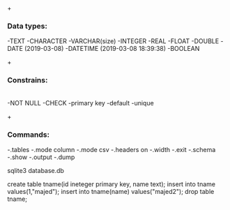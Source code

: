 
+<h3>Data types:</h3>
	-TEXT
	-CHARACTER
	-VARCHAR(size)
	-INTEGER
	-REAL
	-FLOAT
	-DOUBLE
	-DATE (2019-03-08)
	-DATETIME (2019-03-08 18:39:38)
	-BOOLEAN

+<h3>Constrains:</h3>	
	-NOT NULL
	-CHECK
	-primary key
	-default
	-unique

+<h3>Commands:</h3>
	-.tables
	-.mode column
	-.mode csv
	-.headers on
	-.width
	-.exit
	-.schema
	-.show
	-.output
	-.dump

sqlite3 database.db


create table tname(id ineteger primary key,
name text);
insert into tname values(1,"majed");
insert into tname(name) values("majed2");
drop table tname;


